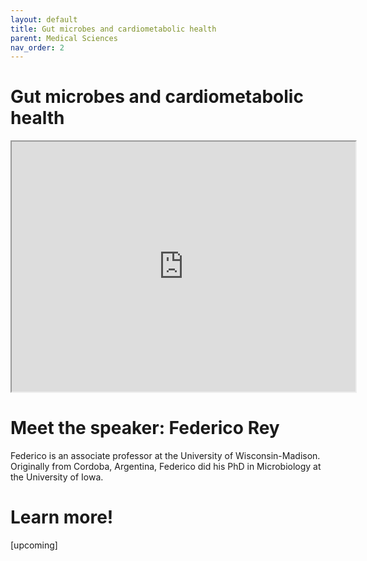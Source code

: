 ```yaml
---
layout: default
title: Gut microbes and cardiometabolic health
parent: Medical Sciences
nav_order: 2
---
```


# Gut microbes and cardiometabolic health

<iframe width="550" height="400"
    src="https://youtube.com/embed/4huIZPpLrpY">
</iframe>

# Meet the speaker: Federico Rey

Federico is an associate professor at the University of Wisconsin-Madison. Originally from Cordoba, Argentina, Federico did his PhD in Microbiology at the University of Iowa.

# Learn more!

[upcoming]